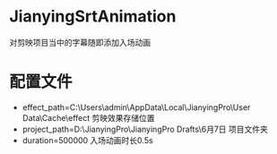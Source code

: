 # JianyingSrtAnimation
对剪映项目当中的字幕随即添加入场动画
# 配置文件
+ effect_path=C:\\Users\admin\AppData\Local\JianyingPro\User Data\Cache\effect 剪映效果存储位置
+ project_path=D:\JianyingPro\JianyingPro Drafts\6月7日  项目文件夹
+ duration=500000 入场动画时长0.5s
